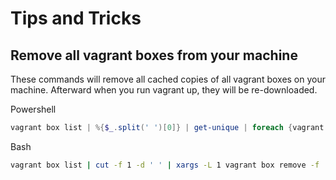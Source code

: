 # Tips and Tricks

## Remove all vagrant boxes from your machine

These commands will remove all cached copies of all vagrant boxes on your machine.  Afterward when you run vagrant up, they will be re-downloaded.

Powershell

```Powershell
vagrant box list | %{$_.split(' ')[0]} | get-unique | foreach {vagrant box remove $_ --all}
```

Bash

```Bash
vagrant box list | cut -f 1 -d ' ' | xargs -L 1 vagrant box remove -f
```
